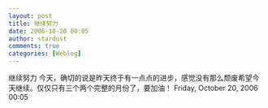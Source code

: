 ```yaml
---
layout: post
title: 继续努力
date: 2006-10-20 00:05
author: stardust
comments: true
categories: [Weblog]
---
```

继续努力
今天，确切的说是昨天终于有一点点的进步，感觉没有那么颓废希望今天继续。仅仅只有三个两个完整的月份了，要加油！
Friday, October 20, 2006 00:05
